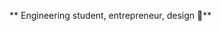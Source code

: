 ** Engineering student, entrepreneur, design 🚀**



<!---
Veeeeti/Veeeeti is a ✨ special ✨ repository because its `README.md` (this file) appears on your GitHub profile.
You can click the Preview link to take a look at your changes.
--->
